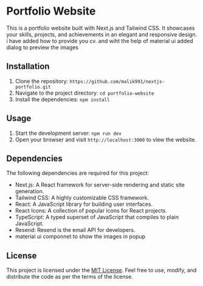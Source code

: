 # Portfolio Website

This is a portfolio website built with Next.js and Tailwind CSS. It showcases your skills, projects, and achievements in an elegant and responsive design. i have added how to provide you cv. and wiht the help of material ui added dialog to preview the images

## Installation

1. Clone the repository: `https://github.com/malik991/nextjs-portfolio.git`
2. Navigate to the project directory: `cd portfolio-website`
3. Install the dependencies: `npm install`

## Usage

1. Start the development server: `npm run dev`
2. Open your browser and visit `http://localhost:3000` to view the website.

## Dependencies

The following dependencies are required for this project:

- Next.js: A React framework for server-side rendering and static site generation.
- Tailwind CSS: A highly customizable CSS framework.
- React: A JavaScript library for building user interfaces.
- React Icons: A collection of popular icons for React projects.
- TypeScript: A typed superset of JavaScript that compiles to plain JavaScript.
- Resend: Resend is the email API for developers.
- material ui componnet to show the images in popup

## License

This project is licensed under the [MIT License](https://opensource.org/licenses/MIT). Feel free to use, modify, and distribute the code as per the terms of the license.

